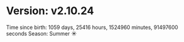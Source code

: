 # Version: v2.10.24
Time since birth: 1059 days, 25416 hours, 1524960 minutes, 91497600 seconds
Season: Summer ☀️
